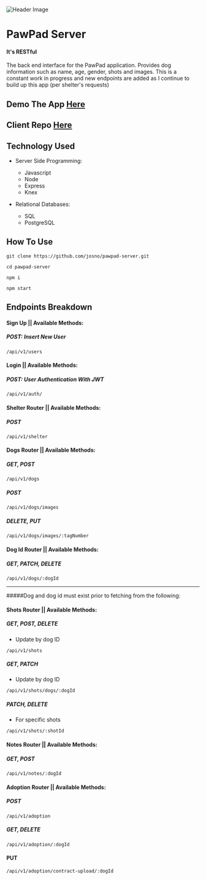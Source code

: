 ![Header Image](https://github.com/josno/pawpad-server/blob/master/src/assets/header-img.png?raw=true)

# PawPad Server

#### It's RESTful

The back end interface for the PawPad application. Provides dog information such as name, age, gender, shots and images. This is a constant work in progress and new endpoints are added as I continue to build up this app (per shelter's requests)

## Demo The App [Here](https://pawpad.now.sh/)

## Client Repo [Here](https://github.com/josno/pawpad-client)

## Technology Used

- Server Side Programming:

  - Javascript
  - Node
  - Express
  - Knex

* Relational Databases:

  - SQL
  - PostgreSQL

## How To Use

```
git clone https://github.com/josno/pawpad-server.git

cd pawpad-server

npm i

npm start
```

## Endpoints Breakdown

#### Sign Up || Available Methods:

##### POST: Insert New User

```
/api/v1/users
```

#### Login || Available Methods:

##### POST: User Authentication With JWT

```
/api/v1/auth/
```

#### Shelter Router || Available Methods:

##### POST

```
/api/v1/shelter
```

#### Dogs Router || Available Methods:

##### GET, POST

```
/api/v1/dogs
```

##### POST

```
/api/v1/dogs/images
```

##### DELETE, PUT

```
/api/v1/dogs/images/:tagNumber
```

#### Dog Id Router || Available Methods:

##### GET, PATCH, DELETE

```
/api/v1/dogs/:dogId
```

---

#####Dog and dog id must exist prior to fetching from the following:

#### Shots Router || Available Methods:

##### GET, POST, DELETE

- Update by dog ID

```
/api/v1/shots
```

##### GET, PATCH

- Update by dog ID

```
/api/v1/shots/dogs/:dogId
```

##### PATCH, DELETE

- For specific shots

```
/api/v1/shots/:shotId
```

#### Notes Router || Available Methods:

##### GET, POST

```
/api/v1/notes/:dogId
```

#### Adoption Router || Available Methods:

##### POST

```
/api/v1/adoption
```

##### GET, DELETE

```
/api/v1/adoption/:dogId
```

#### PUT

```
/api/v1/adoption/contract-upload/:dogId
```
